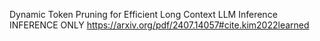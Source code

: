 Dynamic Token Pruning for Efficient Long Context LLM Inference
INFERENCE ONLY
https://arxiv.org/pdf/2407.14057#cite.kim2022learned